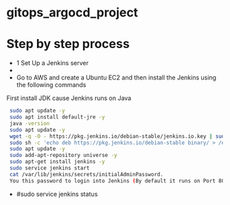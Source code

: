 # gitops_argocd_project

# Step by step process

* 1 Set Up a Jenkins server 
*
* Go to AWS and create a Ubuntu EC2 and then install the Jenkins using the following commands

 First install JDK cause Jenkins runs on Java
 
```bash
 sudo apt update -y
 sudo apt install default-jre -y
 java -version
 sudo apt update -y
 wget -q -O - https://pkg.jenkins.io/debian-stable/jenkins.io.key | sudo apt-key add -
 sudo sh -c 'echo deb https://pkg.jenkins.io/debian-stable binary/ > /etc/apt/sources.list.d/jenkins.list'
 sudo apt update -y
 sudo add-apt-repository universe -y
 sudo apt-get install jenkins -y
 sudo service jenkins start
 cat /var/lib/jenkins/secrets/initialAdminPassword. 
 You this password to login into Jenkins (By default it runs on Port 8080)
```

* #sudo service jenkins status



